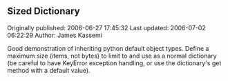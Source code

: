 ## Sized Dictionary

Originally published: 2006-06-27 17:45:32
Last updated: 2006-07-02 06:22:29
Author: James Kassemi

Good demonstration of inheriting python default object types. Define a maximum size (items, not bytes) to limit to and use as a normal dictionary (be careful to have KeyError exception handling, or use the dictionary's get method with a default value).